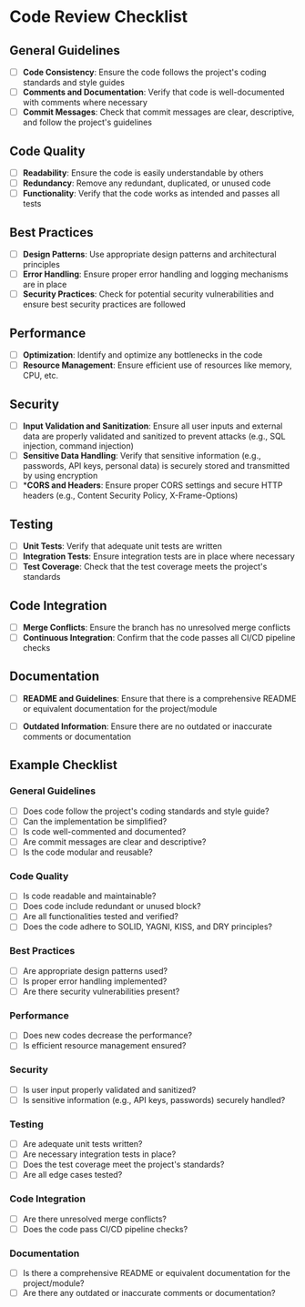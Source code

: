 # Code Review Checklist

## General Guidelines
- [ ] **Code Consistency**: Ensure the code follows the project's coding standards and style guides
- [ ] **Comments and Documentation**: Verify that code is well-documented with comments where necessary
- [ ] **Commit Messages**: Check that commit messages are clear, descriptive, and follow the project's guidelines

## Code Quality
- [ ] **Readability**: Ensure the code is easily understandable by others
- [ ] **Redundancy**: Remove any redundant, duplicated, or unused code
- [ ] **Functionality**: Verify that the code works as intended and passes all tests

## Best Practices
- [ ] **Design Patterns**: Use appropriate design patterns and architectural principles
- [ ] **Error Handling**: Ensure proper error handling and logging mechanisms are in place
- [ ] **Security Practices**: Check for potential security vulnerabilities and ensure best security practices are followed

## Performance
- [ ] **Optimization**: Identify and optimize any bottlenecks in the code
- [ ] **Resource Management**: Ensure efficient use of resources like memory, CPU, etc.

## Security
- [ ] **Input Validation and Sanitization**: Ensure all user inputs and external data are properly validated and sanitized to prevent attacks (e.g., SQL injection, command injection)
- [ ] **Sensitive Data Handling**: Verify that sensitive information (e.g., passwords, API keys, personal data) is securely stored and transmitted by using encryption
- [ ] ***CORS and Headers**: Ensure proper CORS settings and secure HTTP headers (e.g., Content Security Policy, X-Frame-Options)

## Testing
- [ ] **Unit Tests**: Verify that adequate unit tests are written
- [ ] **Integration Tests**: Ensure integration tests are in place where necessary
- [ ] **Test Coverage**: Check that the test coverage meets the project's standards

## Code Integration
- [ ] **Merge Conflicts**: Ensure the branch has no unresolved merge conflicts
- [ ] **Continuous Integration**: Confirm that the code passes all CI/CD pipeline checks

## Documentation
- [ ] **README and Guidelines**: Ensure that there is a comprehensive README or equivalent documentation for the project/module
- [ ] **Outdated Information**: Ensure there are no outdated or inaccurate comments or documentation


## Example Checklist

### General Guidelines
- [ ] Does code follow the project's coding standards and style guide?
- [ ] Can the implementation be simplified?
- [ ] Is code well-commented and documented?
- [ ] Are commit messages are clear and descriptive?
- [ ] Is the code modular and reusable?

### Code Quality
- [ ] Is code readable and maintainable?
- [ ] Does code include redundant or unused block?
- [ ] Are all functionalities tested and verified?
- [ ] Does the code adhere to SOLID, YAGNI, KISS, and DRY principles?

### Best Practices
- [ ] Are appropriate design patterns used?
- [ ] Is proper error handling implemented?
- [ ] Are there security vulnerabilities present?

### Performance
- [ ] Does new codes decrease the performance?
- [ ] Is efficient resource management ensured?

### Security
- [ ] Is user input properly validated and sanitized?
- [ ] Is sensitive information (e.g., API keys, passwords) securely handled? 

### Testing
- [ ] Are adequate unit tests written?
- [ ] Are necessary integration tests in place?
- [ ] Does the test coverage meet the project's standards?
- [ ] Are all edge cases tested?

### Code Integration
- [ ] Are there unresolved merge conflicts?
- [ ] Does the code pass CI/CD pipeline checks?

### Documentation
- [ ] Is there a comprehensive README or equivalent documentation for the project/module?
- [ ] Are there any outdated or inaccurate comments or documentation?
